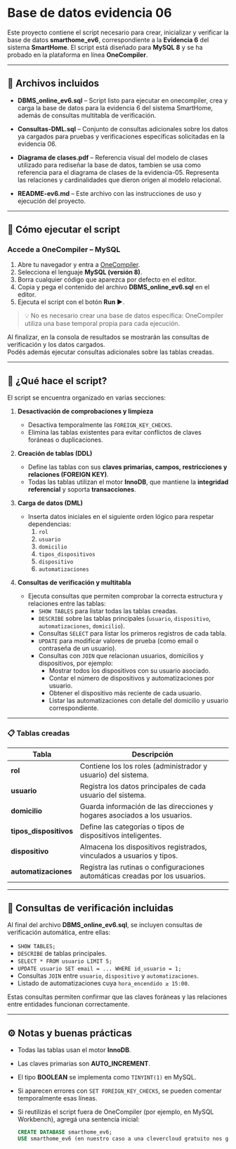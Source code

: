 # Base de datos evidencia 06

Este proyecto contiene el script necesario para crear, inicializar y verificar la base de datos **smarthome_ev6**, correspondiente a la **Evidencia 6** del sistema **SmartHome**. El script está diseñado para **MySQL 8** y se ha probado en la plataforma en línea **OneCompiler**.

---

## 📂 Archivos incluidos

- **DBMS_online_ev6.sql** – Script listo para ejecutar en onecompiler, crea y carga la base de datos para la evidencia 6 del sistema SmartHome, además de consultas multitabla de verificación.

- **Consultas-DML.sql** – Conjunto de consultas adicionales sobre los datos ya cargados para pruebas y verificaciones específicas solicitadas en la evidencia 06.

- **Diagrama de clases.pdf** – Referencia visual del modelo de clases utilizado para rediseñar la base de datos, tambien se usa como referencia para el diagrama de clases de la evidencia-05. Representa las relaciones y cardinalidades que dieron origen al modelo relacional.

- **README-ev6.md** – Este archivo con las instrucciones de uso y ejecución del proyecto.

---

## 🚀 Cómo ejecutar el script

### Accede a OneCompiler – MySQL

1. Abre tu navegador y entra a [OneCompiler](https://onecompiler.com/mysql).  
2. Selecciona el lenguaje **MySQL (versión 8)**.  
3. Borra cualquier código que aparezca por defecto en el editor.  
4. Copia y pega el contenido del archivo **DBMS_online_ev6.sql** en el editor.  
5. Ejecuta el script con el botón **Run ▶️**.

> 💡 No es necesario crear una base de datos específica: OneCompiler utiliza una base temporal propia para cada ejecución.

Al finalizar, en la consola de resultados se mostrarán las consultas de verificación y los datos cargados.  
Podés además ejecutar consultas adicionales sobre las tablas creadas.

---

## 🧱 ¿Qué hace el script?

El script se encuentra organizado en varias secciones:

1. **Desactivación de comprobaciones y limpieza**  
   - Desactiva temporalmente las `FOREIGN_KEY_CHECKS`.  
   - Elimina las tablas existentes para evitar conflictos de claves foráneas o duplicaciones.  

2. **Creación de tablas (DDL)**  
   - Define las tablas con sus **claves primarias, campos, restricciones y relaciones (FOREIGN KEY)**.  
   - Todas las tablas utilizan el motor **InnoDB**, que mantiene la **integridad referencial** y soporta **transacciones**.  

3. **Carga de datos (DML)**  
   - Inserta datos iniciales en el siguiente orden lógico para respetar dependencias:  
     1. `rol`  
     2. `usuario`  
     3. `domicilio`  
     4. `tipos_dispositivos`  
     5. `dispositivo`  
     6. `automatizaciones`  

4. **Consultas de verificación y multitabla**  
   - Ejecuta consultas que permiten comprobar la correcta estructura y relaciones entre las tablas:  
     - `SHOW TABLES` para listar todas las tablas creadas.  
     - `DESCRIBE` sobre las tablas principales (`usuario`, `dispositivo`, `automatizaciones`, `domicilio`).  
     - Consultas `SELECT` para listar los primeros registros de cada tabla.  
     - `UPDATE` para modificar valores de prueba (como email o contraseña de un usuario).  
     - Consultas con `JOIN` que relacionan usuarios, domicilios y dispositivos, por ejemplo:  
       - Mostrar todos los dispositivos con su usuario asociado.  
       - Contar el número de dispositivos y automatizaciones por usuario.  
       - Obtener el dispositivo más reciente de cada usuario.  
       - Listar las automatizaciones con detalle del domicilio y usuario correspondiente.

---

### 📋 Tablas creadas

| Tabla | Descripción |
|--------|-------------|
| **rol** | Contiene los los roles (administrador y usuario) del sistema. |
| **usuario** | Registra los datos principales de cada usuario del sistema. |
| **domicilio** | Guarda información de las direcciones y hogares asociados a los usuarios. |
| **tipos_dispositivos** | Define las categorías o tipos de dispositivos inteligentes. |
| **dispositivo** | Almacena los dispositivos registrados, vinculados a usuarios y tipos. |
| **automatizaciones** | Registra las rutinas o configuraciones automáticas creadas por los usuarios. |

---

## 🧠 Consultas de verificación incluidas

Al final del archivo **DBMS_online_ev6.sql**, se incluyen consultas de verificación automática, entre ellas:

- `SHOW TABLES;`  
- `DESCRIBE` de tablas principales.  
- `SELECT * FROM usuario LIMIT 5;`  
- `UPDATE usuario SET email = ... WHERE id_usuario = 1;`  
- Consultas `JOIN` entre `usuario`, `dispositivo` y `automatizaciones`.  
- Listado de automatizaciones cuya `hora_encendido ≥ 15:00`.  

Estas consultas permiten confirmar que las claves foráneas y las relaciones entre entidades funcionan correctamente.

---

## ⚙️ Notas y buenas prácticas

- Todas las tablas usan el motor **InnoDB**.  
- Las claves primarias son **AUTO_INCREMENT**.  
- El tipo **BOOLEAN** se implementa como `TINYINT(1)` en MySQL.  
- Si aparecen errores con `SET FOREIGN_KEY_CHECKS`, se pueden comentar temporalmente esas líneas.  
- Si reutilizás el script fuera de OneCompiler (por ejemplo, en MySQL Workbench), agregá una sentencia inicial:  

  ```sql
  CREATE DATABASE smarthome_ev6;
  USE smarthome_ev6 (en nuestro caso a una clevercloud gratuito nos genera una bd por defecto con el nombre DATABASE bowtbpbberdfnkr3zske);
